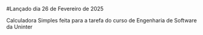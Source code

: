 #Lançado dia 26 de Fevereiro de 2025

Calculadora Simples feita para a tarefa do curso de Engenharia de Software da Uninter
